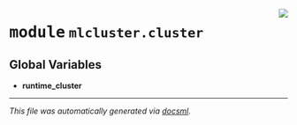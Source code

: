 <!-- markdownlint-disable -->

<a href="https://github.com/khulnasoft/mlcluster/blob/main/src/mlcluster/cluster/__init__.py#L0"><img align="right" style="float:right;" src="https://img.shields.io/badge/-source-cccccc?style=flat-square"></a>

# <kbd>module</kbd> `mlcluster.cluster`




**Global Variables**
---------------
- **runtime_cluster**




---

_This file was automatically generated via [docsml](https://github.com/khulnasoft/docsml)._
